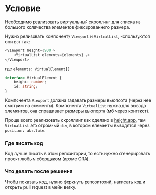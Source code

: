 # Условие

Необходимо реализовать виртуальный скроллинг для списка из большого количества элементов фиксированного размера.

Нужно релизовать компоненту `Viewport` и `VirtualList`, используются они вот так:
```typescript
<Viewport height={900}>
    <VirtualList elements={elements} />
</Viewport>
```

где `elements: VirtualElement[]`
```typescript
interface VirtualElement {
    height: number;
    id: string;
}
```

Компонента `Viewport` должна задавать размеры вьюпорта (через нее смотрим на элементы).
Компонента `VirtualList` нужнa для вывода элементов, она спрашивает размеры вьюпорта (мб через контекст).

Проще всего реализовать скроллинг как сделано в [height.app](https://height.app), там `VirtualList` это огромный `div`, в котором елементы выводятся через
`position: absolute`.

### Где писать код

Код лучше писать в этом репозитории, то есть нужно сгенерировать проект любым сборщиком (кроме CRA).

### Что делать после решения

Чтобы показать код, нужно форкнуть репозиторий, написать код и открыть pull request в мейн ветку.
